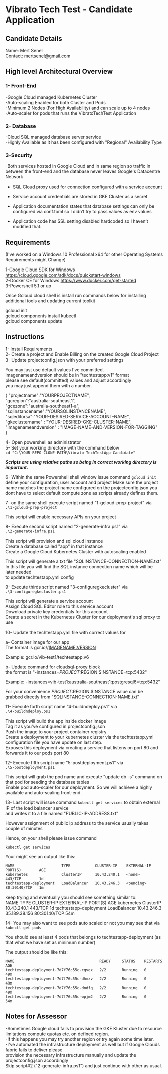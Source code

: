 # Vibrato Tech Test - Candidate Application

## Candidate Details
Name: Mert Senel <br/>
Contact: mertsenel@gmail.com <br/>

## High level Architectural Overview

### 1- Front-End  <br/>
-Google Cloud managed Kubernetes Cluster <br/>
-Auto-scaling Enabled for both Cluster and Pods  <br/>
-Minimum 2 Nodes (For High Availability) and can scale up to 4 nodes <br/>
-Auto-scaler for pods that runs the VibratoTechTest Application <br/>
	
### 2- Database <br/>
-Cloud SQL managed database server service <br/>
-Highly Available as it has been configured with "Regional" Availability Type <br/>

### 3-Security<br/>
-Both services hosted in Google Cloud and in same region so traffic in between the front-end and the database never leaves Google's Datacentre Network <br/>
- SQL Cloud proxy used for connection configured with a service account <br/>
- Service account credentials are stored in GKE Cluster as a secret <br/>
	
- Application documentation states that database settings can only be configured via conf.toml so I didn’t try to pass values as env values  <br/>
- Application code has SSL setting disabled hardcoded so I haven’t modified that. <br/>
	
## Requirements
(I've worked on a Windows 10 Professional x64 for other Operating Systems Requirements might Change) <br/>

1-Google Cloud SDK for Windows https://cloud.google.com/sdk/docs/quickstart-windows  <br/>
2-Docker CE for Windows https://www.docker.com/get-started  <br/>
3-Powershell 5.1 or up <br/>

Once Gcloud cloud shell is install run commands below for installing additional tools and updating current toolkit <br/>

gcloud init <br/>
gcloud components install kubectl <br/>
gcloud components update <br/>



## Instructions
1- Install Requirements <br/>
2- Create a project and Enable Billing on the created Google Cloud Project  <br/>
3- Update projectconfig.json with your preferred settings  <br/>

You may just use default values I've committed.  <br/>
imagenameandversion should be in "techtestapp:v1" format <br/>
please see default(committed) values and adjust accordingly  <br/>
you may just append them with a number.  <br/>

{
"projectname":"YOURPROJECTNAME",  <br/>
"gcregion":"australia-southeast1", <br/>
"gcezone":"australia-southeast1-a", <br/>
"sqlinstancename":"YOURSQLINSTANCENAME", <br/>
"sqleditorsa":"YOUR-DESIRED-SERVICE-ACCOUNT-NAME", <br/>
"gkeclustername" : "YOUR-DESIRED-GKE-CLUSTER-NAME", <br/>
"imagenameandversion" : "IMAGE-NAME-AND-VERSION-FOR-TAGGING"  <br/>
}


4- Open powershell as administrator  <br/>
5- Set your working directory with the command below <br/>
`cd "C:\YOUR-REPO-CLONE-PATH\Vibrato-TechTestApp-Candidate"` 

***Scripts are using relative paths so being in correct working directory is important.***

6-  Within the same Powershell shell window issue command `gcloud init` 
	define your configuration, user account and project
	Make sure the project name matches the project name configured on the projectconfig.json
	you dont have to select default compute zone as scripts already defines them. 
	
7- on the same shell execute script named "1-gcloud-prep-project" via <br/>
`.\1-gcloud-prep-project`  <br/>

This script will enable necessary APIs on your project <br/>

8- Execute second script named "2-generate-infra.ps1” via <br/>
`.\2-generate-infra.ps1` <br/>
		
This script will provision and sql cloud instance <br/>
Create a database called "app" in that instance <br/>
Create a Google Cloud Kubernetes Cluster with autoscaling enabled  <br/>
	
This script will generate a txt file "SQLINSTANCE-CONNECTION-NAME.txt"  <br/>
In this file you will find the SQL instance connection name which will be later needed  <br/>
to update techtestapp.yml config   <br/>
	
9-  Execute thirds script named "3-configuregkecluster"  via <br/>
`.\3-configuregkecluster.ps1`<br/>
		
This script will generate a service account <br/>
Assign Cloud SQL Editor role to this service account <br/>
Download private key credentials for this account  <br/>
Create a secret in the Kubernetes Cluster for our deployment's sql proxy to use <br/>

10- Update the techtestapp.yml file with correct values for <br/>

a- Container image for our app   <br/>
The format is gcr.io/<YOUR-PROJECT-ID>/<IMAGENAME:VERSION>  <br/>

Example: gcr.io/vib-test1/techtestapp:v6 <br/>

b- Update command for cloudsql-proxy block <br/>
the format is "-instances=$PROJECT:$REGION:$INSTANCE=tcp:5432" <br/>
	
Example: -instances=vib-test1:australia-southeast1:postgresql6=tcp:5432" <br/>

For your convenience $PROJECT:$REGION:$INSTANCE value can be <br/>
grabbed directly from "SQLINSTANCE-CONNECTION-NAME.txt" 
	
11- Execute forth script name "4-buildndeploy.ps1" via  <br/>
`.\4-buildndeploy.ps1` <br/>
	
This script will build the app inside docker image  <br/>
Tag it as you've configured in projectconfig.json <br/>
Push the image to your project container registry <br/>
Create a deployment to your kubernetes cluster via the techtestapp.yml configuration file you have update on last step. <br/>
Exposes this deployment via creating a service that listens on port 80 and forwards it to our pods port 80 <br/>
	
12- Execute fifth script name "5-postdeployment.ps1" via <br/>
`.\5-postdeployment.ps1` <br/>
	
This script will grab the pod name and execute "update db -s" command on that pod for seeding the database tables <br/>
Enable pod auto-scaler for our deployment. So we will achieve a highly available and auto-scaling front-end.  <br/>
	
	
13- Last script will issue command `kubectl get services` to obtain external IP of the load balancer service <br/>
and writes it to a file named "PUBLIC-IP-ADDRESS.txt"  <br/>
	
However assignment of public ip address to the service usually takes couple of minutes <br/>
	
Hence, on your shell please issue command <br/>
	
`kubectl get services`  <br/>
	
Your might see an output like this:  <br/>
	
	NAME                     TYPE           CLUSTER-IP    EXTERNAL-IP   PORT(S)        AGE 
	kubernetes               ClusterIP      10.43.240.1   <none>        443/TCP        1d 
	techtestapp-deployment   LoadBalancer   10.43.246.3   <pending>     80:30140/TCP   1m 
	
keep trying and eventually you should see something similar to:  <br/>
	NAME                     TYPE           CLUSTER-IP    EXTERNAL-IP     PORT(S)        AGE 
	kubernetes               ClusterIP      10.43.240.1   <none>          443/TCP        1d 
	techtestapp-deployment   LoadBalancer   10.43.246.3   35.189.38.156   80:30140/TCP   54m 
	
	
14- You may also want to see pods auto scaled or not  you may see that via  <br/>
`kubectl get pods`  <br/>
	
You should see at least 4 pods that belongs to techtestapp-deployment (as that what we have set as minimum number) <br/>
	
The output should be like this:  <br/>
	
	NAME                                      READY     STATUS    RESTARTS   AGE 
	techtestapp-deployment-7d7f76c55c-cgvqx   2/2       Running   0          49m 
	techtestapp-deployment-7d7f76c55c-dhmzv   2/2       Running   0          49m 
	techtestapp-deployment-7d7f76c55c-dndfq   2/2       Running   0          49m 
	techtestapp-deployment-7d7f76c55c-wpjm2   2/2       Running   0          54m 
	
	
	

## Notes for Assessor
-Sometimes Google cloud fails to provision the GKE Kluster due to resource limitations compute quotas etc. on defined region. <br/> 
-If this happens you may try another region or try again some time later. <br/>
-I've automated the infrastructure deployment as well but if Google Clouds fabric fails to deliver please <br/>
provision the necessary infrastructure manually and update the projectconfig.json accordingly <br/>
Skip script#2 ("2-generate-infra.ps1") and just continue with other as usual.  <br/>
	












